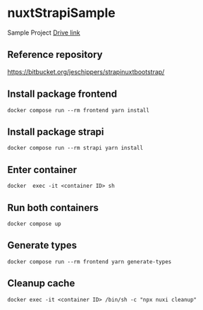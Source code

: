 # nuxtStrapiSample
Sample Project [Drive link](https://docs.google.com/document/d/1-592Aict81mPTwJT8m09jiVD5-cjSYyz645lJpDLr2Y/edit#heading=h.9znv4srykdjv)

## Reference repository
https://bitbucket.org/jeschippers/strapinuxtbootstrap/

## Install package frontend
```docker compose run --rm frontend yarn install```

## Install package strapi
```docker compose run --rm strapi yarn install```

## Enter container
```docker  exec -it <container ID> sh```

## Run both containers
```docker compose up```

## Generate types
```docker compose run --rm frontend yarn generate-types```

## Cleanup cache
``` docker exec -it <container ID> /bin/sh -c "npx nuxi cleanup"    ```